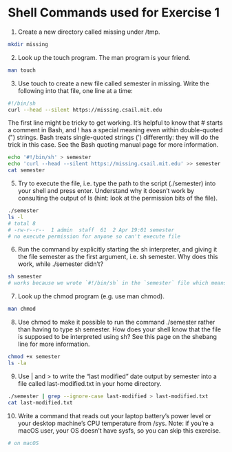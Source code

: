 # Shell Commands used for Exercise 1

1.  Create a new directory called missing under /tmp.

```bash
mkdir missing
```

2.  Look up the touch program. The man program is your friend.

```bash
man touch
```

3.  Use touch to create a new file called semester in missing.
    Write the following into that file, one line at a time:

```bash
#!/bin/sh
curl --head --silent https://missing.csail.mit.edu
```

The first line might be tricky to get working. It’s helpful to know that # starts a comment in Bash, and ! has a special meaning even within double-quoted (") strings. Bash treats single-quoted strings (') differently: they will do the trick in this case. See the Bash quoting manual page for more information.

```bash
echo '#!/bin/sh' > semester
echo 'curl --head --silent https://missing.csail.mit.edu' >> semester
cat semester
```

5.  Try to execute the file, i.e. type the path to the script (./semester) into your shell and press enter. Understand why it doesn’t work by consulting the output of ls (hint: look at the permission bits of the file).

```sh
./semester
ls -l
# total 8
# -rw-r--r--  1 admin  staff  61  2 Apr 19:01 semester
# no execute permission for anyone so can't execute file
```

6.  Run the command by explicitly starting the sh interpreter, and giving it the file semester as the first argument, i.e. sh semester. Why does this work, while ./semester didn’t?

```bash
sh semester
# works because we wrote `#!/bin/sh` in the `semester` file which means that this executable file should be run with the program `#!/bin/sh` which `sh` points to (try `which sh`)
```

7.  Look up the chmod program (e.g. use man chmod).

```bash
man chmod
```

8.  Use chmod to make it possible to run the command ./semester rather than having to type sh semester. How does your shell know that the file is supposed to be interpreted using sh? See this page on the shebang line for more information.

```bash
chmod +x semester
ls -la
```

9.  Use | and > to write the “last modified” date output by semester into a file called last-modified.txt in your home directory.

```bash
./semester | grep --ignore-case last-modified > last-modified.txt
cat last-modified.txt
```

10. Write a command that reads out your laptop battery’s power level or your desktop machine’s CPU temperature from /sys. Note: if you’re a macOS user, your OS doesn’t have sysfs, so you can skip this exercise.

```bash
# on macOS
```
